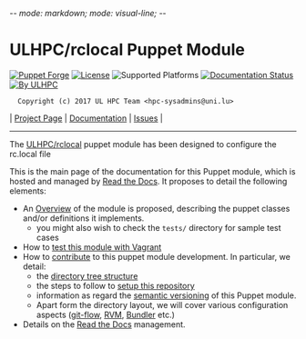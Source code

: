 -*- mode: markdown; mode: visual-line;  -*-

# ULHPC/rclocal Puppet Module

[![Puppet Forge](http://img.shields.io/puppetforge/v/ULHPC/rclocal.svg)](https://forge.puppetlabs.com/ULHPC/rclocal)
[![License](http://img.shields.io/:license-GPL3.0-blue.svg)](LICENSE)
![Supported Platforms](http://img.shields.io/badge/platform-debian|centos-lightgrey.svg)
[![Documentation Status](https://readthedocs.org/projects/ulhpc-puppet-rclocal/badge/?version=latest)](https://readthedocs.org/projects/ulhpc-puppet-rclocal/?badge=latest)
[![By ULHPC](https://img.shields.io/badge/by-ULHPC-blue.svg)](http://hpc.uni.lu)

      Copyright (c) 2017 UL HPC Team <hpc-sysadmins@uni.lu>

| [Project Page](https://github.com/ULHPC/puppet-rclocal) | [Documentation](http://ulhpc-puppet-rclocal.readthedocs.org/en/latest/) | [Issues](https://github.com/ULHPC/puppet-rclocal/issues) |


-----------
The [ULHPC/rclocal](https://github.com/ULHPC/puppet-rclocal) puppet module has been designed to configure the rc.local file

This is the main page of the documentation for this Puppet module, which is hosted and managed by [Read the Docs](http://ulhpc-rclocal.readthedocs.org/en/latest/).
It proposes to detail the following elements:

* An [Overview](overview.md) of the module is proposed, describing the puppet classes and/or definitions it implements.
     - you might also wish to check the `tests/` directory for sample test cases
* How to [test this module with Vagrant](vagrant.md)
* How to [contribute](contributing/index.md) to this puppet module development. In particular, we detail:
     - the [directory tree structure](contributing/layout.md)
	 - the steps to follow to [setup this repository](contributing/setup.md)
	 - information as regard the [semantic versioning](contributing/versioning.md) of this Puppet module.
     - Apart form the directory layout, we will cover various configuration aspects ([git-flow](https://github.com/nvie/gitflow), [RVM](https://rvm.io/), [Bundler](http://bundler.io/) etc.)
* Details on the [Read the Docs](http://ulhpc-puppet-rclocal.readthedocs.org/en/latest/) management.
